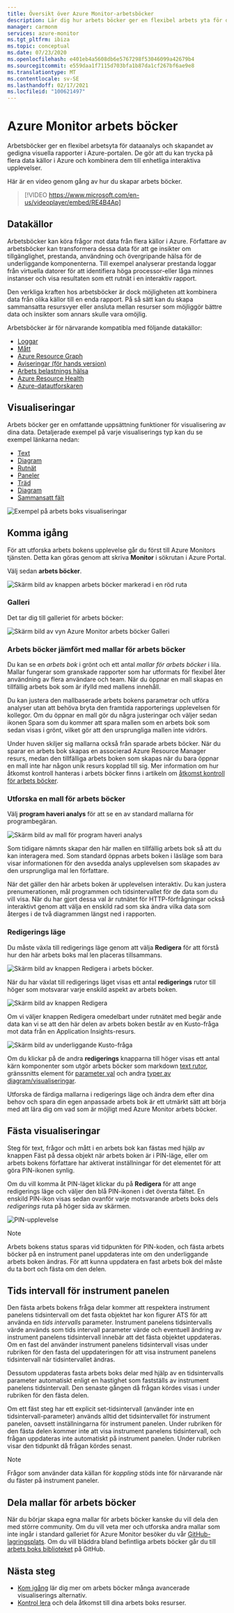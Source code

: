 ```yaml
---
title: Översikt över Azure Monitor-arbetsböcker
description: Lär dig hur arbets böcker ger en flexibel arbets yta för data analys och hur du skapar rika visuella rapporter i Azure Portal.
manager: carmonm
services: azure-monitor
ms.tgt_pltfrm: ibiza
ms.topic: conceptual
ms.date: 07/23/2020
ms.openlocfilehash: e401eb4a5608db6e5767298f53046099a42679b4
ms.sourcegitcommit: e559daa1f7115d703bfa1b87da1cf267bf6ae9e8
ms.translationtype: MT
ms.contentlocale: sv-SE
ms.lasthandoff: 02/17/2021
ms.locfileid: "100621497"
---
```

# <a name="azure-monitor-workbooks"></a>Azure Monitor arbets böcker

Arbetsböcker ger en flexibel arbetsyta för dataanalys och skapandet av gedigna visuella rapporter i Azure-portalen. De gör att du kan trycka på flera data källor i Azure och kombinera dem till enhetliga interaktiva upplevelser. 

Här är en video genom gång av hur du skapar arbets böcker.

> [!VIDEO https://www.microsoft.com/en-us/videoplayer/embed/RE4B4Ap]

## <a name="data-sources"></a>Datakällor

Arbetsböcker kan köra frågor mot data från flera källor i Azure. Författare av arbetsböcker kan transformera dessa data för att ge insikter om tillgänglighet, prestanda, användning och övergripande hälsa för de underliggande komponenterna. Till exempel analyserar prestanda loggar från virtuella datorer för att identifiera höga processor-eller låga minnes instanser och visa resultaten som ett rutnät i en interaktiv rapport.
  
Den verkliga kraften hos arbetsböcker är dock möjligheten att kombinera data från olika källor till en enda rapport. På så sätt kan du skapa sammansatta resursvyer eller ansluta mellan resurser som möjliggör bättre data och insikter som annars skulle vara omöjlig.

Arbetsböcker är för närvarande kompatibla med följande datakällor:

* [Loggar](../visualize/workbooks-data-sources.md#logs)
* [Mått](../visualize/workbooks-data-sources.md#metrics)
* [Azure Resource Graph](../visualize/workbooks-data-sources.md#azure-resource-graph)
* [Aviseringar (för hands version)](../visualize/workbooks-data-sources.md#alerts-preview)
* [Arbets belastnings hälsa](../visualize/workbooks-data-sources.md#workload-health)
* [Azure Resource Health](../visualize/workbooks-data-sources.md#azure-resource-health)
* [Azure-datautforskaren](../visualize/workbooks-data-sources.md#azure-data-explorer)

## <a name="visualizations"></a>Visualiseringar

Arbets böcker ger en omfattande uppsättning funktioner för visualisering av dina data. Detaljerade exempel på varje visualiserings typ kan du se exempel länkarna nedan:

* [Text](../visualize/workbooks-text-visualizations.md)
* [Diagram](../visualize/workbooks-chart-visualizations.md)
* [Rutnät](../visualize/workbooks-grid-visualizations.md)
* [Paneler](../visualize/workbooks-tile-visualizations.md)
* [Träd](../visualize/workbooks-tree-visualizations.md)
* [Diagram](../visualize/workbooks-graph-visualizations.md)
* [Sammansatt fält](../visualize/workbooks-composite-bar.md)

![Exempel på arbets boks visualiseringar](./media/workbooks-overview/visualizations.png)

## <a name="getting-started"></a>Komma igång

För att utforska arbets bokens upplevelse går du först till Azure Monitors tjänsten. Detta kan göras genom att skriva **Monitor** i sökrutan i Azure Portal.

Välj sedan **arbets böcker**.

![Skärm bild av knappen arbets böcker markerad i en röd ruta](./media/workbooks-overview/workbooks.png)

### <a name="gallery"></a>Galleri

Det tar dig till galleriet för arbets böcker:

![Skärm bild av vyn Azure Monitor arbets böcker Galleri](./media/workbooks-overview/gallery.png)

### <a name="workbooks-versus-workbook-templates"></a>Arbets böcker jämfört med mallar för arbets böcker

Du kan se en _arbets bok_ i grönt och ett antal _mallar för arbets böcker_ i lila. Mallar fungerar som granskade rapporter som har utformats för flexibel åter användning av flera användare och team. När du öppnar en mall skapas en tillfällig arbets bok som är ifylld med mallens innehåll. 

Du kan justera den mallbaserade arbets bokens parametrar och utföra analyser utan att behöva bryta den framtida rapporterings upplevelsen för kollegor. Om du öppnar en mall gör du några justeringar och väljer sedan ikonen Spara som du kommer att spara mallen som en arbets bok som sedan visas i grönt, vilket gör att den ursprungliga mallen inte vidrörs. 

Under huven skiljer sig mallarna också från sparade arbets böcker. När du sparar en arbets bok skapas en associerad Azure Resource Manager resurs, medan den tillfälliga arbets boken som skapas när du bara öppnar en mall inte har någon unik resurs kopplad till sig. Mer information om hur åtkomst kontroll hanteras i arbets böcker finns i artikeln om [åtkomst kontroll för arbets böcker](../visualize/workbooks-access-control.md).

### <a name="exploring-a-workbook-template"></a>Utforska en mall för arbets böcker

Välj **program haveri analys** för att se en av standard mallarna för programbegäran.

![Skärm bild av mall för program haveri analys](./media/workbooks-overview/failure-analysis.png)

Som tidigare nämnts skapar den här mallen en tillfällig arbets bok så att du kan interagera med. Som standard öppnas arbets boken i läsläge som bara visar informationen för den avsedda analys upplevelsen som skapades av den ursprungliga mal len författare.

När det gäller den här arbets boken är upplevelsen interaktiv. Du kan justera prenumerationen, mål programmen och tidsintervallet för de data som du vill visa. När du har gjort dessa val är rutnätet för HTTP-förfrågningar också interaktivt genom att välja en enskild rad som ska ändra vilka data som återges i de två diagrammen längst ned i rapporten.

### <a name="editing-mode"></a>Redigerings läge

Du måste växla till redigerings läge genom att välja **Redigera** för att förstå hur den här arbets boks mal len placeras tillsammans.

![Skärm bild av knappen Redigera i arbets böcker.](./media/workbooks-overview/edit.png)

När du har växlat till redigerings läget visas ett antal **redigerings** rutor till höger som motsvarar varje enskild aspekt av arbets boken.

![Skärm bild av knappen Redigera](./media/workbooks-overview/edit-mode.png)

Om vi väljer knappen Redigera omedelbart under rutnätet med begär ande data kan vi se att den här delen av arbets boken består av en Kusto-fråga mot data från en Application Insights-resurs.

![Skärm bild av underliggande Kusto-fråga](./media/workbooks-overview/kusto.png)

Om du klickar på de andra **redigerings** knapparna till höger visas ett antal kärn komponenter som utgör arbets böcker som markdown [text rutor](../visualize/workbooks-text-visualizations.md), gränssnitts element för [parameter val](../visualize/workbooks-parameters.md) och andra [typer av diagram/visualiseringar](#visualizations). 

Utforska de färdiga mallarna i redigerings läge och ändra dem efter dina behov och spara din egen anpassade arbets bok är ett utmärkt sätt att börja med att lära dig om vad som är möjligt med Azure Monitor arbets böcker.

## <a name="pinning-visualizations"></a>Fästa visualiseringar

Steg för text, frågor och mått i en arbets bok kan fästas med hjälp av knappen Fäst på dessa objekt när arbets boken är i PIN-läge, eller om arbets bokens författare har aktiverat inställningar för det elementet för att göra PIN-ikonen synlig. 

Om du vill komma åt PIN-läget klickar du på **Redigera** för att ange redigerings läge och väljer den blå PIN-ikonen i det översta fältet. En enskild PIN-ikon visas sedan ovanför varje motsvarande arbets boks dels *redigerings* ruta på höger sida av skärmen.

![PIN-upplevelse](./media/workbooks-overview/pin-experience.png)

> [!NOTE]
> Arbets bokens status sparas vid tidpunkten för PIN-koden, och fästa arbets böcker på en instrument panel uppdateras inte om den underliggande arbets boken ändras. För att kunna uppdatera en fast arbets bok del måste du ta bort och fästa om den delen.

## <a name="dashboard-time-ranges"></a>Tids intervall för instrument panelen

Den fästa arbets bokens fråga delar kommer att respektera instrument panelens tidsintervall om det fasta objektet har kon figurer ATS för att använda en *tids intervalls* parameter. Instrument panelens tidsintervalls värde används som tids intervall parameter värde och eventuell ändring av instrument panelens tidsintervall innebär att det fästa objektet uppdateras. Om en fast del använder instrument panelens tidsintervall visas under rubriken för den fasta del uppdateringen för att visa instrument panelens tidsintervall när tidsintervallet ändras. 

Dessutom uppdateras fasta arbets boks delar med hjälp av en tidsintervalls parameter automatiskt enligt en hastighet som fastställs av instrument panelens tidsintervall. Den senaste gången då frågan kördes visas i under rubriken för den fästa delen.

Om ett fäst steg har ett explicit set-tidsintervall (använder inte en tidsintervall-parameter) används alltid det tidsintervallet för instrument panelen, oavsett inställningarna för instrument panelen. Under rubriken för den fästa delen kommer inte att visa instrument panelens tidsintervall, och frågan uppdateras inte automatiskt på instrument panelen. Under rubriken visar den tidpunkt då frågan kördes senast.

> [!NOTE]
> Frågor som använder data källan för *koppling* stöds inte för närvarande när du fäster på instrument paneler.

## <a name="sharing-workbook-templates"></a>Dela mallar för arbets böcker

När du börjar skapa egna mallar för arbets böcker kanske du vill dela den med större community. Om du vill veta mer och utforska andra mallar som inte ingår i standard galleriet för Azure Monitor besöker du vår [GitHub-lagringsplats](https://github.com/Microsoft/Application-Insights-Workbooks/blob/master/README.md). Om du vill bläddra bland befintliga arbets böcker går du till [arbets boks biblioteket](https://github.com/microsoft/Application-Insights-Workbooks/tree/master/Workbooks) på GitHub.

## <a name="next-step"></a>Nästa steg

* [Kom igång](#visualizations) lär dig mer om arbets böcker många avancerade visualiserings alternativ.
* [Kontrol lera](../visualize/workbooks-access-control.md) och dela åtkomst till dina arbets boks resurser.